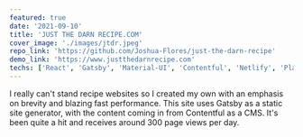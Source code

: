 ```yaml
---
featured: true
date: '2021-09-10'
title: 'JUST THE DARN RECIPE.COM'
cover_image: './images/jtdr.jpeg'
repo_link: 'https://github.com/Joshua-Flores/just-the-darn-recipe'
demo_link: 'https://www.justthedarnrecipe.com'
techs: ['React', 'Gatsby', 'Material-UI', 'Contentful', 'Netlify', 'Plausible Analytics', 'Algolia Search']
---
```


I really can't stand recipe websites so I created my own with an emphasis on brevity and blazing fast performance. This site uses Gatsby as a static site generator, with the content coming in from Contentful as a CMS. It's been quite a hit and receives around 300 page views per day.
